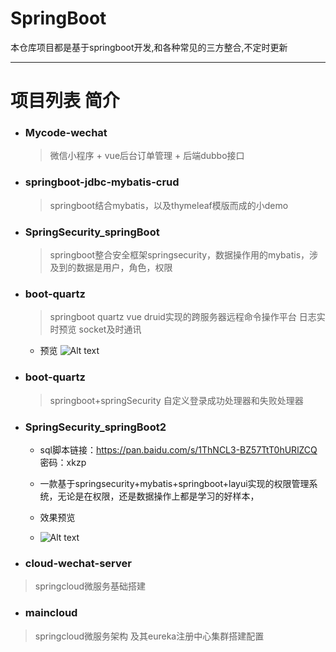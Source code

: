 # SpringBoot  
  本仓库项目都是基于springboot开发,和各种常见的三方整合,不定时更新

---

# 项目列表 简介

-  ### Mycode-wechat
   >  微信小程序 + vue后台订单管理 + 后端dubbo接口 
-  ###  springboot-jdbc-mybatis-crud 
   > springboot结合mybatis，以及thymeleaf模版而成的小demo

-  ### SpringSecurity_springBoot
   > springboot整合安全框架springsecurity，数据操作用的mybatis，涉及到的数据是用户，角色，权限 
 
-  ###  boot-quartz 
   >  springboot quartz vue druid实现的跨服务器远程命令操作平台 
   >  日志实时预览 socket及时通讯
   - 预览
       ![Alt text](https://github.com/wangsrGit119/SpringBoot/blob/master/boot-quartz/images/releaseTask.png)
-  ###  boot-quartz 
   >  springboot+springSecurity 自定义登录成功处理器和失败处理器
   
-  ### SpringSecurity_springBoot2

    - sql脚本链接：https://pan.baidu.com/s/1ThNCL3-BZ57TtT0hURlZCQ 密码：xkzp

    - 一款基于springsecurity+mybatis+springboot+layui实现的权限管理系统，无论是在权限，还是数据操作上都是学习的好样本，

    - 效果预览
    - ![Alt text](https://images2018.cnblogs.com/blog/1377204/201808/1377204-20180811141223183-585321616.gif)

-  ### cloud-wechat-server
 > springcloud微服务基础搭建
-  ###  maincloud
 > springcloud微服务架构 及其eureka注册中心集群搭建配置
 

 

